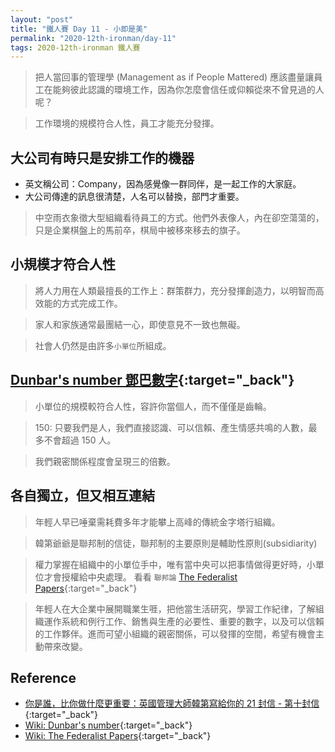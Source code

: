```yaml
---
layout: "post"
title: "鐵人賽 Day 11 - 小即是美"
permalink: "2020-12th-ironman/day-11"
tags: 2020-12th-ironman 鐵人賽
---
```


> 把人當回事的管理學 (Management as if People Mattered)
> 應該盡量讓員工在能夠彼此認識的環境工作，因為你怎麼會信任或仰賴從來不曾見過的人呢？

> 工作環境的規模符合人性，員工才能充分發揮。

## 大公司有時只是安排工作的機器

- 英文稱公司：Company，因為感覺像一群同伴，是一起工作的大家庭。
- 大公司傳達的訊息很清楚，人名可以替換，部門才重要。

> 中空雨衣象徵大型組織看待員工的方式。他們外表像人，內在卻空蕩蕩的，只是企業棋盤上的馬前卒，棋局中被移來移去的旗子。

## 小規模才符合人性

> 將人力用在人類最擅長的工作上：群策群力，充分發揮創造力，以明智而高效能的方式完成工作。

> 家人和家族通常最團結一心，即使意見不一致也無礙。

> 社會人仍然是由許多`小單位`所組成。

## [Dunbar's number 鄧巴數字](https://en.wikipedia.org/wiki/Dunbar%27s_number){:target="\_back"}

> 小單位的規模較符合人性，容許你當個人，而不僅僅是齒輪。

> 150: 只要我們是人，我們直接認識、可以信賴、產生情感共鳴的人數，最多不會超過 150 人。

> 我們親密關係程度會呈現三的倍數。

## 各自獨立，但又相互連結

> 年輕人早已唾棄需耗費多年才能攀上高峰的傳統金字塔行組織。

> 韓第爺爺是聯邦制的信徒，聯邦制的主要原則是輔助性原則(subsidiarity)

> 權力掌握在組織中的小單位手中，唯有當中央可以把事情做得更好時，小單位才會授權給中央處理。
> 看看 `聯邦論` [The Federalist Papers](https://en.wikipedia.org/wiki/The_Federalist_Papers){:target="\_back"}

> 年輕人在大企業中展開職業生啀，把他當生活研究，學習工作紀律，了解組織運作系統和例行工作、銷售與生產的必要性、重要的數字，以及可以信賴的工作夥伴。進而可望小組織的親密關係，可以發揮的空間，希望有機會主動帶來改變。

## Reference

- [你是誰，比你做什麼更重要：英國管理大師韓第寫給你的 21 封信 - 第十封信](https://www.books.com.tw/products/0010862692){:target="\_back"}
- [Wiki: Dunbar's number](https://en.wikipedia.org/wiki/Dunbar%27s_number){:target="\_back"}
- [Wiki: The Federalist Papers](https://en.wikipedia.org/wiki/The_Federalist_Papers){:target="\_back"}
